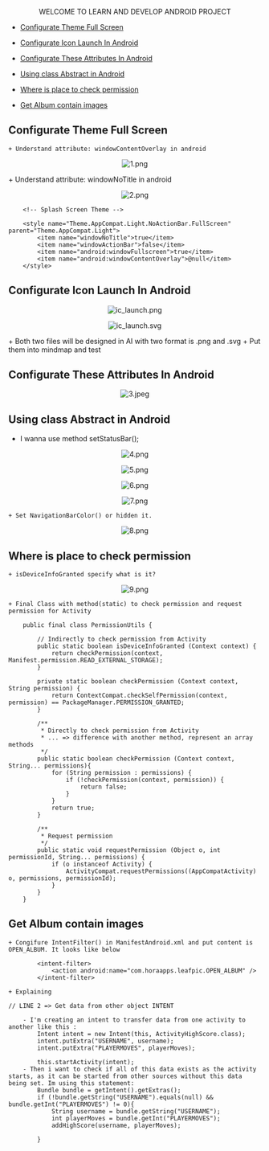 <p align="center">WELCOME TO LEARN AND DEVELOP ANDROID PROJECT</p>

- [Configurate Theme Full Screen](#configurate-theme-full-screen)
- [Configurate Icon Launch In Android](#configurate-icon-launch-in-android)
- [Configurate These Attributes In Android](#configurate-these-attributes-in-android)
- [Using class Abstract in Android](#using-class-abstract-in-android)
- [Where is place to check permission](#where-is-place-to-check-permission)


- [Get Album contain images](#get-album-contain-images)

## Configurate Theme Full Screen
    + Understand attribute: windowContentOverlay in android
<p align="center">
    <image src="https://github.com/danisluis7/Build-Project-One-MVP/blob/master/1.png" alt="1.png"/>
</p>
    + Understand attribute: windowNoTitle in android
<p align="center">
    <image src="https://github.com/danisluis7/Build-Project-One-MVP/blob/master/2.png" alt="2.png"/>
</p>

        <!-- Splash Screen Theme -->

        <style name="Theme.AppCompat.Light.NoActionBar.FullScreen" parent="Theme.AppCompat.Light">
            <item name="windowNoTitle">true</item>
            <item name="windowActionBar">false</item>
            <item name="android:windowFullscreen">true</item>
            <item name="android:windowContentOverlay">@null</item>
        </style>

## Configurate Icon Launch In Android
<p align="center">
    <image src="https://github.com/danisluis7/Build-Project-One-MVP/blob/master/ic_launch.png" alt="ic_launch.png"/>
</p>
<p align="center">
    <image src="https://github.com/danisluis7/Build-Project-One-MVP/blob/master/ic_launch.svg" alt="ic_launch.svg"/>
</p>
    + Both two files will be designed in AI with two format is .png and .svg
    + Put them into mindmap and test

## Configurate These Attributes In Android
<p align="center">
    <image src="https://github.com/danisluis7/Build-Project-One-MVP/blob/master/3.jpeg" alt="3.jpeg"/>
</p>

## Using class Abstract in Android

   + I wanna use method setStatusBar();
<p align="center">
    <image src="https://github.com/danisluis7/Build-Project-One-MVP/blob/master/4.png" alt="4.png"/>
</p>
<p align="center">
    <image src="https://github.com/danisluis7/Build-Project-One-MVP/blob/master/5.png" alt="5.png"/>
</p>
<p align="center">
    <image src="https://github.com/danisluis7/Build-Project-One-MVP/blob/master/6.png" alt="6.png"/>
</p>
<p align="center">
    <image src="https://github.com/danisluis7/Build-Project-One-MVP/blob/master/7.png" alt="7.png"/>
</p>

    + Set NavigationBarColor() or hidden it.
<p align="center">
    <image src="https://github.com/danisluis7/Build-Project-One-MVP/blob/master/8.png" alt="8.png"/>
</p>

## Where is place to check permission

    + isDeviceInfoGranted specify what is it?
<p align="center">
    <image src="https://github.com/danisluis7/Build-Project-One-MVP/blob/master/9.png" alt="9.png"/>
</p>

    + Final Class with method(static) to check permission and request permission for Activity

        public final class PermissionUtils {

            // Indirectly to check permission from Activity
            public static boolean isDeviceInfoGranted (Context context) {
                return checkPermission(context, Manifest.permission.READ_EXTERNAL_STORAGE);
            }

            private static boolean checkPermission (Context context, String permission) {
                return ContextCompat.checkSelfPermission(context, permission) == PackageManager.PERMISSION_GRANTED;
            }

            /**
             * Directly to check permission from Activity
             * ... => difference with another method, represent an array methods
             */
            public static boolean checkPermission (Context context, String... permissions){
                for (String permission : permissions) {
                    if (!checkPermission(context, permission)) {
                        return false;
                    }
                }
                return true;
            }

            /**
             * Request permission
             */
            public static void requestPermission (Object o, int permissionId, String... permissions) {
                if (o instanceof Activity) {
                    ActivityCompat.requestPermissions((AppCompatActivity) o, permissions, permissionId);
                }
            }
        }

## Get Album contain images

    + Congifure IntentFilter() in ManifestAndroid.xml and put content is OPEN_ALBUM. It looks like below

            <intent-filter>
                <action android:name="com.horaapps.leafpic.OPEN_ALBUM" />
            </intent-filter>

    + Explaining

    // LINE 2 => Get data from other object INTENT

        - I'm creating an intent to transfer data from one activity to another like this :
            Intent intent = new Intent(this, ActivityHighScore.class);
            intent.putExtra("USERNAME", username);
            intent.putExtra("PLAYERMOVES", playerMoves);

            this.startActivity(intent);
        - Then i want to check if all of this data exists as the activity starts, as it can be started from other sources without this data being set. Im using this statement:
            Bundle bundle = getIntent().getExtras();
            if (!bundle.getString("USERNAME").equals(null) && bundle.getInt("PLAYERMOVES") != 0){
                String username = bundle.getString("USERNAME");
                int playerMoves = bundle.getInt("PLAYERMOVES");
                addHighScore(username, playerMoves);

            }

